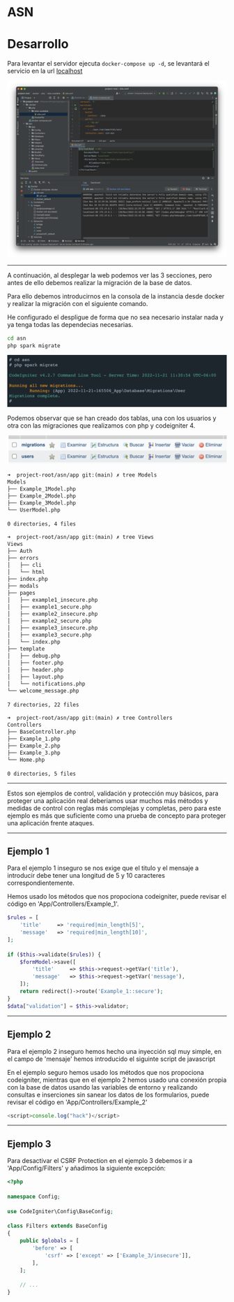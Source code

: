 ASN
===

# Desarrollo

Para levantar el servidor ejecuta `docker-compose up -d`, se levantará el servicio en la
url [localhost](http://localhost:80)

![Inicio](assets/Img-1.png)

---

A continuación, al desplegar la web podemos ver las 3 secciones, pero antes de ello debemos realizar la migración de la base de datos.

Para ello debemos introducirnos en la consola de la instancia desde docker y realizar la migración con el siguiente comando.

He configurado el despligue de forma que no sea necesario instalar nada y ya tenga todas las dependecias necesarias.

```bash
cd asn
php spark migrate
```

![Migrate](assets/Img-2.png)

Podemos observar que se han creado dos tablas, una con los usuarios y otra con las migraciones que realizamos con php y codeigniter 4.

![Database](assets/Img-3.png)


```
➜  project-root/asn/app git:(main) ✗ tree Models
Models
├── Example_1Model.php
├── Example_2Model.php
├── Example_3Model.php
└── UserModel.php

0 directories, 4 files
```

```
➜  project-root/asn/app git:(main) ✗ tree Views
Views
├── Auth
├── errors
│   ├── cli
│   └── html
├── index.php
├── modals
├── pages
│   ├── example1_insecure.php
│   ├── example1_secure.php
│   ├── example2_insecure.php
│   ├── example2_secure.php
│   ├── example3_insecure.php
│   ├── example3_secure.php
│   └── index.php
├── template
│   ├── debug.php
│   ├── footer.php
│   ├── header.php
│   ├── layout.php
│   └── notifications.php
└── welcome_message.php

7 directories, 22 files
```

```
➜  project-root/asn/app git:(main) ✗ tree Controllers
Controllers
├── BaseController.php
├── Example_1.php
├── Example_2.php
├── Example_3.php
└── Home.php

0 directories, 5 files
```

--- 

Estos son ejemplos de control, validación y protección muy básicos, para proteger una aplicación real deberiamos usar muchos más métodos y medidas de control con reglas más complejas y completas, pero para este ejemplo es más que suficiente como una prueba de concepto para proteger una aplicación frente ataques.

---

## Ejemplo 1

Para el ejemplo 1 inseguro se nos exige que el titulo y el mensaje a introducir debe tener una longitud de 5 y 10 caracteres correspondientemente.

Hemos usado los métodos que nos propociona codeigniter, puede revisar el código en 'App/Controllers/Example_1'.


```php
$rules = [
    'title'     => 'required|min_length[5]',
    'message'   => 'required|min_length[10]',
];

if ($this->validate($rules)) {
    $formModel->save([
        'title'     => $this->request->getVar('title'),
        'message'   => $this->request->getVar('message'),
    ]);
    return redirect()->route('Example_1::secure');
}
$data["validation"] = $this->validator;
 ```

---

## Ejemplo 2

Para el ejemplo 2 inseguro hemos hecho una inyección sql muy simple, en el campo de 'mensaje' hemos introducido el siguinte script de javascript

En el ejemplo seguro hemos usado los métodos que nos propociona codeigniter, mientras que en el ejemplo 2 hemos usado una conexión propia con la base de datos usando las variables de entorno y realizando consultas e inserciones sin sanear los datos de los formularios, puede revisar el código en 'App/Controllers/Example_2'

```js
<script>console.log("hack")</script>
 ```

---

## Ejemplo 3

Para desactivar el CSRF Protection en el ejemplo 3 debemos ir a 'App/Config/Filters' y añadimos la siguiente excepción:

```php
<?php

namespace Config;

use CodeIgniter\Config\BaseConfig;

class Filters extends BaseConfig
{
    public $globals = [
        'before' => [
            'csrf' => ['except' => ['Example_3/insecure']],
        ],
    ];
 
    // ...
}
```